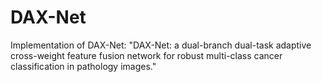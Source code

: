 # DAX-Net
Implementation of DAX-Net: "DAX-Net: a dual-branch dual-task adaptive cross-weight feature fusion network for robust multi-class cancer classification in pathology images."
